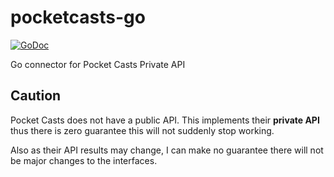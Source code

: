 # pocketcasts-go

[![GoDoc](https://godoc.org/github.com/donatj/pocketcasts-go?status.svg)](https://godoc.org/github.com/donatj/pocketcasts-go)

Go connector for Pocket Casts Private API

## Caution

Pocket Casts does not have a public API.  This implements their **private API** thus there is zero guarantee this will not suddenly stop working.

Also as their API results may change, I can make no guarantee there will not be major changes to the interfaces.
